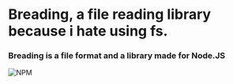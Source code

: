 # Breading, a file reading library because i hate using fs.
### Breading is a file format and a library made for Node.JS

![NPM](https://img.shields.io/badge/NPM-%23CB3837.svg?style=plastic&logo=npm&logoColor=white)
